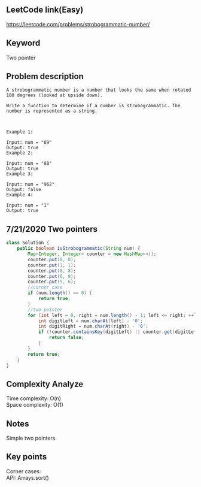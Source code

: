 ## LeetCode link(Easy)
https://leetcode.com/problems/strobogrammatic-number/

## Keyword
Two pointer

## Problem description
```
A strobogrammatic number is a number that looks the same when rotated 180 degrees (looked at upside down).

Write a function to determine if a number is strobogrammatic. The number is represented as a string.

 

Example 1:

Input: num = "69"
Output: true
Example 2:

Input: num = "88"
Output: true
Example 3:

Input: num = "962"
Output: false
Example 4:

Input: num = "1"
Output: true
```
## 7/21/2020 Two pointers

```java
class Solution {
    public boolean isStrobogrammatic(String num) {
        Map<Integer, Integer> counter = new HashMap<>();
        counter.put(0, 0);
        counter.put(1, 1);
        counter.put(8, 8);
        counter.put(6, 9);
        counter.put(9, 6);
        //corner case
        if (num.length() == 0) {
            return true;
        }
        //two pointer
        for (int left = 0, right = num.length() - 1; left <= right; ++left, --right) {
            int digitLeft = num.charAt(left) - '0';
            int digitRight = num.charAt(right) - '0';
            if (!counter.containsKey(digitLeft) || counter.get(digitLeft) != digitRight) {
                return false;
            }
        }
        return true;
    }
}
```

## Complexity Analyze
Time complexity: O(n)\
Space complexity: O(1)

## Notes
Simple two pointers.

## Key points
Corner cases: \
API: Arrays.sort()
